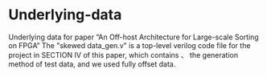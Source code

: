 # Underlying-data
Underlying data for paper “An Off-host Architecture for Large-scale Sorting on FPGA”
The "skewed data_gen.v" is a top-level verilog code file for the  project in SECTION IV of this paper, which contains 、 the generation method of test data, and we used fully offset data.
